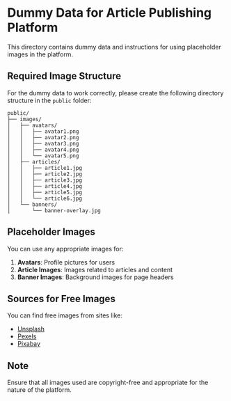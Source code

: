 # Dummy Data for Article Publishing Platform

This directory contains dummy data and instructions for using placeholder images in the platform.

## Required Image Structure

For the dummy data to work correctly, please create the following directory structure in the `public` folder:

```
public/
├── images/
│   ├── avatars/
│   │   ├── avatar1.png
│   │   ├── avatar2.png
│   │   ├── avatar3.png
│   │   ├── avatar4.png
│   │   └── avatar5.png
│   ├── articles/
│   │   ├── article1.jpg
│   │   ├── article2.jpg
│   │   ├── article3.jpg
│   │   ├── article4.jpg
│   │   ├── article5.jpg
│   │   └── article6.jpg
│   └── banners/
│       └── banner-overlay.jpg
```

## Placeholder Images

You can use any appropriate images for:

1. **Avatars**: Profile pictures for users
2. **Article Images**: Images related to articles and content
3. **Banner Images**: Background images for page headers

## Sources for Free Images

You can find free images from sites like:

- [Unsplash](https://unsplash.com/)
- [Pexels](https://www.pexels.com/)
- [Pixabay](https://pixabay.com/)

## Note

Ensure that all images used are copyright-free and appropriate for the nature of the platform. 